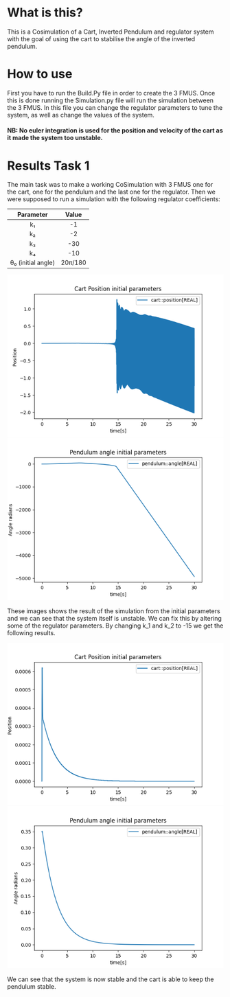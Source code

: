 # What is this?
This is a Cosimulation of a Cart, Inverted Pendulum and regulator system with the goal of using the cart to stabilise the angle of the inverted pendulum. 

# How to use

First you have to run the Build.Py file in order to create the 3 FMUS.
Once this is done running the Simulation.py file will run the simulation between the 3 FMUS. In this file you can
change the regulator parameters to tune the system, as well as change the values of the system. 

#### NB: No euler integration is used for the position and velocity of the cart as it made the system too unstable. 


# Results Task 1
The main task was to make a working CoSimulation with 3 FMUS one for the cart, one for the pendulum and the last one for the regulator.
Then we were supposed to run a simulation with the following regulator coefficients:

| Parameter | Value |
|:---------:|:-----:|
| k₁ | -1 |
| k₂ | -2 |
| k₃ | -30 |
| k₄ | -10 |
| θ₀ (initial angle) | 20π/180  |

![System Diagram](Images/Position_Init.png)
![System Diagram](Images/Angle_init.png)

These images shows the result of the simulation from the initial parameters and we can see that the system itself is unstable. We can fix this by altering some of the regulator parameters.
By changing k_1 and k_2 to -15 we get the following results. 

![System Diagram](Images/Position_stable.png)
![System Diagram](Images/Angle_stable.png)

We can see that the system is now stable and the cart is able to keep the pendulum stable. 
